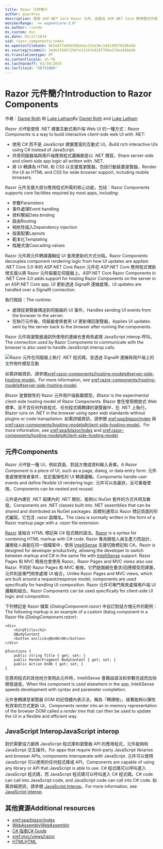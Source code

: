 ```yaml
---
title: Razor 元件簡介
author: guardrex
description: 探索 ASP.NET Core Razor 元件，這是在 ASP.NET Core 應用程式中使用 .NET 建置互動式用戶端 Web UI 的方式。
monikerRange: '>= aspnetcore-3.0'
ms.author: riande
ms.custom: mvc
ms.date: 03/27/2019
uid: razor-components/index
ms.openlocfilehash: 8b2e87fe856598a5ac231e3bc1d413957829b448
ms.sourcegitcommit: 3e9e1f6d572947e15347e818f769e27dea56b648
ms.translationtype: HT
ms.contentlocale: zh-TW
ms.lasthandoff: 03/30/2019
ms.locfileid: "58751009"
---
```

# <a name="introduction-to-razor-components"></a><span data-ttu-id="5885c-103">Razor 元件簡介</span><span class="sxs-lookup"><span data-stu-id="5885c-103">Introduction to Razor Components</span></span>

<span data-ttu-id="5885c-104">作者：[Daniel Roth](https://github.com/danroth27) 和 [Luke Latham](https://github.com/guardrex)</span><span class="sxs-lookup"><span data-stu-id="5885c-104">By [Daniel Roth](https://github.com/danroth27) and [Luke Latham](https://github.com/guardrex)</span></span>

<span data-ttu-id="5885c-105">*Razor 元件*是使用 .NET 建置互動式用戶端 Web UI 的一種方式：</span><span class="sxs-lookup"><span data-stu-id="5885c-105">*Razor Components* is a way to build interactive client-side web UI with .NET:</span></span>

* <span data-ttu-id="5885c-106">使用 C# 而不是 JavaScript 建置豐富的互動式 UI。</span><span class="sxs-lookup"><span data-stu-id="5885c-106">Build rich interactive UIs using C# instead of JavaScript.</span></span>
* <span data-ttu-id="5885c-107">共用伺服器端與用戶端應用程式邏輯都是以 .NET 撰寫。</span><span class="sxs-lookup"><span data-stu-id="5885c-107">Share server-side and client-side app logic all written with .NET.</span></span>
* <span data-ttu-id="5885c-108">將 UI 轉譯為 HTML 和 CSS 以支援寬瀏覽器，包括行動裝置瀏覽器。</span><span class="sxs-lookup"><span data-stu-id="5885c-108">Render the UI as HTML and CSS for wide browser support, including mobile browsers.</span></span>

<span data-ttu-id="5885c-109">Razor 元件支援大部分應用程式所需的核心功能，包括：</span><span class="sxs-lookup"><span data-stu-id="5885c-109">Razor Components supports core facilities required by most apps, including:</span></span>

* <span data-ttu-id="5885c-110">參數</span><span class="sxs-lookup"><span data-stu-id="5885c-110">Parameters</span></span>
* <span data-ttu-id="5885c-111">事件處理</span><span class="sxs-lookup"><span data-stu-id="5885c-111">Event handling</span></span>
* <span data-ttu-id="5885c-112">資料繫結</span><span class="sxs-lookup"><span data-stu-id="5885c-112">Data binding</span></span>
* <span data-ttu-id="5885c-113">路由</span><span class="sxs-lookup"><span data-stu-id="5885c-113">Routing</span></span>
* <span data-ttu-id="5885c-114">相依性插入</span><span class="sxs-lookup"><span data-stu-id="5885c-114">Dependency injection</span></span>
* <span data-ttu-id="5885c-115">版面配置</span><span class="sxs-lookup"><span data-stu-id="5885c-115">Layouts</span></span>
* <span data-ttu-id="5885c-116">範本化</span><span class="sxs-lookup"><span data-stu-id="5885c-116">Templating</span></span>
* <span data-ttu-id="5885c-117">階層式值</span><span class="sxs-lookup"><span data-stu-id="5885c-117">Cascading values</span></span>

<span data-ttu-id="5885c-118">Razor 元件將元件轉譯邏輯從 UI 套用更新的方式分隔。</span><span class="sxs-lookup"><span data-stu-id="5885c-118">Razor Components decouples component rendering logic from how UI updates are applied.</span></span> <span data-ttu-id="5885c-119">.NET Core 3.0 中的 ASP.NET Core Razor 元件在 ASP.NET Core 應用程式裡新增支援以將 Razor 元件裝載在伺服器上。</span><span class="sxs-lookup"><span data-stu-id="5885c-119">ASP.NET Core Razor Components in .NET Core 3.0 adds support for hosting Razor Components on the server in an ASP.NET Core app.</span></span> <span data-ttu-id="5885c-120">UI 更新透過 SignalR 連線處理。</span><span class="sxs-lookup"><span data-stu-id="5885c-120">UI updates are handled over a SignalR connection.</span></span>

<span data-ttu-id="5885c-121">執行階段：</span><span class="sxs-lookup"><span data-stu-id="5885c-121">The runtime:</span></span>

* <span data-ttu-id="5885c-122">處理從瀏覽器傳送到伺服器的 UI 事件。</span><span class="sxs-lookup"><span data-stu-id="5885c-122">Handles sending UI events from the browser to the server.</span></span>
* <span data-ttu-id="5885c-123">在執行元件後，伺服器會將套用 UI 更新傳回瀏覽器。</span><span class="sxs-lookup"><span data-stu-id="5885c-123">Applies UI updates sent by the server back to the browser after running the components.</span></span>

<span data-ttu-id="5885c-124">Razor 元件與瀏覽器通訊所使用的連線也會用來處理 JavaScript interop 呼叫。</span><span class="sxs-lookup"><span data-stu-id="5885c-124">The connection used by Razor Components to communicate with the browser is also used to handle JavaScript interop calls.</span></span>

![Razor 元件在伺服器上執行 .NET 程式碼，並透過 SignalR 連線與用戶端上的文件物件模型互動](index/_static/aspnet-core-razor-components.png)

<span data-ttu-id="5885c-126">如需詳細資訊，請參閱<xref:razor-components/hosting-models#server-side-hosting-model>。</span><span class="sxs-lookup"><span data-stu-id="5885c-126">For more information, see <xref:razor-components/hosting-models#server-side-hosting-model>.</span></span>

<span data-ttu-id="5885c-127">*Blazor* 是實驗性的 Razor 元件用戶端裝載模型。</span><span class="sxs-lookup"><span data-stu-id="5885c-127">*Blazor* is the experimental client-side hosting model of Razor Components.</span></span> <span data-ttu-id="5885c-128">Blazor 會在使用開放式 Web 標準，且不含任何外掛程式、任何程式碼轉譯的瀏覽器中，在 .NET 上執行。</span><span class="sxs-lookup"><span data-stu-id="5885c-128">Blazor runs on .NET in the browser using open web standards without plugins or code transpilation.</span></span> <span data-ttu-id="5885c-129">如需詳細資訊，請參閱 <xref:spa/blazor/index> 與 <xref:razor-components/hosting-models#client-side-hosting-model>。</span><span class="sxs-lookup"><span data-stu-id="5885c-129">For more information, see <xref:spa/blazor/index> and <xref:razor-components/hosting-models#client-side-hosting-model>.</span></span>

## <a name="components"></a><span data-ttu-id="5885c-130">元件</span><span class="sxs-lookup"><span data-stu-id="5885c-130">Components</span></span>

<span data-ttu-id="5885c-131">*Razor 元件*是一種 UI，例如頁面、對話方塊或資料輸入表單。</span><span class="sxs-lookup"><span data-stu-id="5885c-131">A *Razor Component* is a piece of UI, such as a page, dialog, or data entry form.</span></span> <span data-ttu-id="5885c-132">元件會處理使用者事件，並定義彈性的 UI 轉譯邏輯。</span><span class="sxs-lookup"><span data-stu-id="5885c-132">Components handle user events and define flexible UI rendering logic.</span></span> <span data-ttu-id="5885c-133">元件可以為巢狀，且可重複使用。</span><span class="sxs-lookup"><span data-stu-id="5885c-133">Components can be nested and reused.</span></span>

<span data-ttu-id="5885c-134">元件是內建在 .NET 組建內的 .NET 類別，能夠以 NuGet 套件的方式共用及散發。</span><span class="sxs-lookup"><span data-stu-id="5885c-134">Components are .NET classes built into .NET assemblies that can be shared and distributed as NuGet packages.</span></span> <span data-ttu-id="5885c-135">該類別通常以 Razor 標記頁面的形式編寫，它包含 *.razor* 副檔名。</span><span class="sxs-lookup"><span data-stu-id="5885c-135">The class is normally written in the form of a Razor markup page with a *.razor* file extension.</span></span>

<span data-ttu-id="5885c-136">[Razor](xref:mvc/views/razor) 是結合 HTML 標記與 C# 程式碼的語法。</span><span class="sxs-lookup"><span data-stu-id="5885c-136">[Razor](xref:mvc/views/razor) is a syntax for combining HTML markup with C# code.</span></span> <span data-ttu-id="5885c-137">Razor 專為開發人員生產力而設計，讓開發人員能在同一個檔案中，使用 [IntelliSense](/visualstudio/ide/using-intellisense) 支援切換標記和 C#。</span><span class="sxs-lookup"><span data-stu-id="5885c-137">Razor is designed for developer productivity, allowing the developer to switch between markup and C# in the same file with [IntelliSense](/visualstudio/ide/using-intellisense) support.</span></span> <span data-ttu-id="5885c-138">Razor Pages 和 MVC 檢視也會使用 Razor。</span><span class="sxs-lookup"><span data-stu-id="5885c-138">Razor Pages and MVC views also use Razor.</span></span> <span data-ttu-id="5885c-139">不同於 Razor Pages 和 MVC 檢視，它們是圍繞在要求/回應模型而建置，元件則是專門用來處理 UI 組合。</span><span class="sxs-lookup"><span data-stu-id="5885c-139">Unlike Razor Pages and MVC views, which are built around a request/response model, components are used specifically for handling UI composition.</span></span> <span data-ttu-id="5885c-140">Razor 元件可專門用來處理用戶端 UI 邏輯和組合。</span><span class="sxs-lookup"><span data-stu-id="5885c-140">Razor Components can be used specifically for client-side UI logic and composition.</span></span>

<span data-ttu-id="5885c-141">下列標記是 Razor 檔案 (*DialogComponent.razor*) 中自訂對話方塊元件的範例：</span><span class="sxs-lookup"><span data-stu-id="5885c-141">The following markup is an example of a custom dialog component in a Razor file (*DialogComponent.razor*):</span></span>

```cshtml
<div>
    <h2>@Title</h2>
    @BodyContent
    <button onclick=@OnOK>OK</button>
</div>

@functions {
    public string Title { get; set; }
    public RenderFragment BodyContent { get; set; }
    public Action OnOK { get; set; }
}
```

<span data-ttu-id="5885c-142">在應用程式的其他地方使用此元件時，IntelliSense 會藉由語法和參數完成而加快開發速度。</span><span class="sxs-lookup"><span data-stu-id="5885c-142">When this component is used elsewhere in the app, IntelliSense speeds development with syntax and parameter completion.</span></span>

<span data-ttu-id="5885c-143">元件會轉譯至瀏覽器 DOM 的記憶體內表示法，稱為「轉譯樹」，接著能夠以彈性有效率的方式更新 UI。</span><span class="sxs-lookup"><span data-stu-id="5885c-143">Components render into an in-memory representation of the browser DOM called a *render tree* that can then be used to update the UI in a flexible and efficient way.</span></span>

## <a name="javascript-interop"></a><span data-ttu-id="5885c-144">JavaScript Interop</span><span class="sxs-lookup"><span data-stu-id="5885c-144">JavaScript interop</span></span>

<span data-ttu-id="5885c-145">對於需要協力廠商 JavaScript 程式庫和瀏覽器 API 的應用程式，元件能夠和 JavaScript 交互操作。</span><span class="sxs-lookup"><span data-stu-id="5885c-145">For apps that require third-party JavaScript libraries and browser APIs, components interoperate with JavaScript.</span></span> <span data-ttu-id="5885c-146">元件可以使用 JavaScript 可以使用的任何程式庫或 API。</span><span class="sxs-lookup"><span data-stu-id="5885c-146">Components are capable of using any library or API that JavaScript is able to use.</span></span> <span data-ttu-id="5885c-147">C# 程式碼可以呼叫進入 JavaScript 程式碼，而 JavaScript 程式碼可以呼叫進入 C# 程式碼。</span><span class="sxs-lookup"><span data-stu-id="5885c-147">C# code can call into JavaScript code, and JavaScript code can call into C# code.</span></span> <span data-ttu-id="5885c-148">如需詳細資訊，請參閱 [JavaScript Interop](xref:razor-components/javascript-interop)。</span><span class="sxs-lookup"><span data-stu-id="5885c-148">For more information, see [JavaScript interop](xref:razor-components/javascript-interop).</span></span>

## <a name="additional-resources"></a><span data-ttu-id="5885c-149">其他資源</span><span class="sxs-lookup"><span data-stu-id="5885c-149">Additional resources</span></span>

* <xref:spa/blazor/index>
* [<span data-ttu-id="5885c-150">WebAssembly</span><span class="sxs-lookup"><span data-stu-id="5885c-150">WebAssembly</span></span>](http://webassembly.org/)
* [<span data-ttu-id="5885c-151">C# 指南</span><span class="sxs-lookup"><span data-stu-id="5885c-151">C# Guide</span></span>](/dotnet/csharp/)
* <xref:mvc/views/razor>
* [<span data-ttu-id="5885c-152">HTML</span><span class="sxs-lookup"><span data-stu-id="5885c-152">HTML</span></span>](https://www.w3.org/html/)
